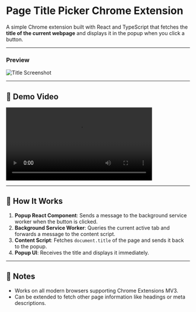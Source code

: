 # Page Title Picker Chrome Extension

A simple Chrome extension built with React and TypeScript that fetches the **title of the current webpage** and displays it in the popup when you click a button.


---

### Preview
![Title Screenshot](https://res.cloudinary.com/df134toxg/image/upload/v1755101524/Screenshot_2025-08-13_214035_axdnzd.png)

---

## 🎥 Demo Video

<video width="400" controls>
  <source src="path-to-your-demo-video.mp4" type="video/mp4">
  Your browser does not support the video tag.
</video>

---


## 📝 How It Works

1. **Popup React Component**: Sends a message to the background service worker when the button is clicked.  
2. **Background Service Worker**: Queries the current active tab and forwards a message to the content script.  
3. **Content Script**: Fetches `document.title` of the page and sends it back to the popup.  
4. **Popup UI**: Receives the title and displays it immediately.

---

## 📌 Notes

- Works on all modern browsers supporting Chrome Extensions MV3.  
- Can be extended to fetch other page information like headings or meta descriptions.
